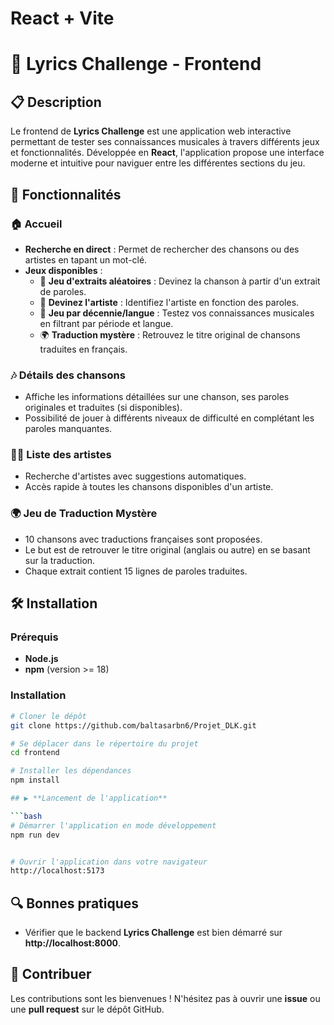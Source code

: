 # React + Vite

# 🎵 Lyrics Challenge - Frontend

## 📋 Description

Le frontend de **Lyrics Challenge** est une application web interactive permettant de tester ses connaissances musicales à travers différents jeux et fonctionnalités. Développée en **React**, l'application propose une interface moderne et intuitive pour naviguer entre les différentes sections du jeu.

## 🚀 Fonctionnalités

### 🏠 **Accueil**
- **Recherche en direct** : Permet de rechercher des chansons ou des artistes en tapant un mot-clé.
- **Jeux disponibles** :
  - 🎯 **Jeu d'extraits aléatoires** : Devinez la chanson à partir d'un extrait de paroles.
  - 🎤 **Devinez l'artiste** : Identifiez l'artiste en fonction des paroles.
  - 📅 **Jeu par décennie/langue** : Testez vos connaissances musicales en filtrant par période et langue.
  - 🌍 **Traduction mystère** : Retrouvez le titre original de chansons traduites en français.

### 🎶 **Détails des chansons**
- Affiche les informations détaillées sur une chanson, ses paroles originales et traduites (si disponibles).
- Possibilité de jouer à différents niveaux de difficulté en complétant les paroles manquantes.

### 👨‍🎤 **Liste des artistes**
- Recherche d'artistes avec suggestions automatiques.
- Accès rapide à toutes les chansons disponibles d'un artiste.

### 🌍 **Jeu de Traduction Mystère**
- 10 chansons avec traductions françaises sont proposées.
- Le but est de retrouver le titre original (anglais ou autre) en se basant sur la traduction.
- Chaque extrait contient 15 lignes de paroles traduites.

## 🛠️ **Installation**

### Prérequis
- **Node.js**
- **npm** (version >= 18)

### Installation
```bash
# Cloner le dépôt
git clone https://github.com/baltasarbn6/Projet_DLK.git

# Se déplacer dans le répertoire du projet
cd frontend

# Installer les dépendances
npm install

## ▶️ **Lancement de l'application**

```bash
# Démarrer l'application en mode développement
npm run dev


# Ouvrir l'application dans votre navigateur
http://localhost:5173
```

## 🔍 **Bonnes pratiques**
- Vérifier que le backend **Lyrics Challenge** est bien démarré sur **http://localhost:8000**.

## 🤝 **Contribuer**
Les contributions sont les bienvenues ! N'hésitez pas à ouvrir une **issue** ou une **pull request** sur le dépôt GitHub.


